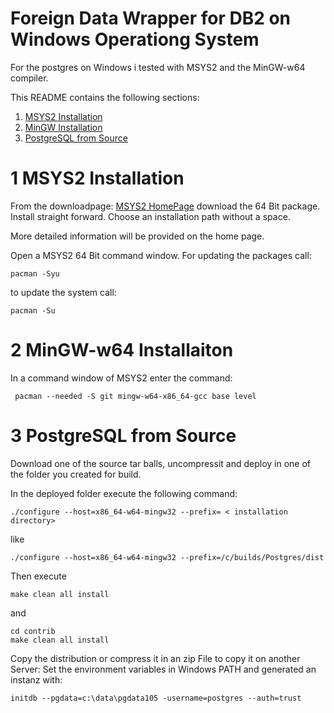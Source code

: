 Foreign Data Wrapper for DB2 on Windows Operationg System
=========================================================

For the postgres on Windows i tested with MSYS2 and the MinGW-w64 compiler.

This README contains the following sections:

1. [MSYS2 Installation](#1-msys2-installation)
2. [MinGW Installation](#2-mingw-w64-installation)
3. [PostgreSQL from Source](#3-postgresql-from-source)

1 MSYS2 Installation
====================

From the downloadpage:
[MSYS2 HomePage](https://www.msys2.org/)
download the 64 Bit package. Install straight forward. Choose an installation path without a space.

More detailed information will be provided on the home page.

Open a MSYS2 64 Bit command window.
For updating the packages call:
    
    pacman -Syu

to update the system call:
    
    pacman -Su



2 MinGW-w64 Installaiton
========================
In a command window of MSYS2 enter the command:
     
     pacman --needed -S git mingw-w64-x86_64-gcc base level

3 PostgreSQL from Source
========================
Download one of the source tar balls, uncompressit and deploy in one of the folder you created for build.

In the deployed folder execute the following command:
    
    ./configure --host=x86_64-w64-mingw32 --prefix= < installation directory>
like
    
    ./configure --host=x86_64-w64-mingw32 --prefix=/c/builds/Postgres/dist

Then execute
    
    make clean all install
and
    
    cd contrib
    make clean all install

Copy the distribution or compress it in an zip File to copy it on another Server:
Set the environment variables in Windows PATH and generated an instanz with:

    initdb --pgdata=c:\data\pgdata105 -username=postgres --auth=trust
